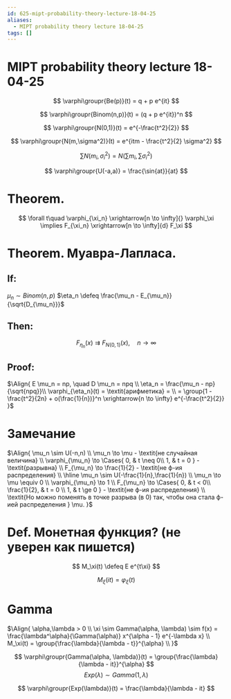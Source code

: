```yaml
---
id: 625-mipt-probability-theory-lecture-18-04-25
aliases:
  - MIPT probability theory lecture 18-04-25
tags: []
---
```


# MIPT probability theory lecture 18-04-25

$$
\varphi\groupr{Be(p)}(t) = q + p e^{it}
$$

$$
\varphi\groupr{Binom(n,p)}(t) = (q + p e^{it})^n
$$

$$
\varphi\groupr{N(0,1)}(t) = e^{-\frac{t^2}{2}}
$$

$$
\varphi\groupr{N(m,\sigma^2)}(t) = e^{itm - \frac{t^2}{2} \sigma^2}
$$

$$
\sum N(m_i,\sigma_i^2) = N(\sum m_i, \sum \sigma_i^2)
$$

$$
\varphi\groupr{U(-a,a)} = \frac{\sin{at}}{at}
$$

# Theorem.

$$
\forall t\quad \varphi_{\xi_n} \xrightarrow[n \to \infty]{} \varphi_\xi
\implies
F_{\xi_n} \xrightarrow[n \to \infty]{d} F_\xi
$$

# Theorem. Муавра-Лапласа.

## If:

$\mu_n \sim Binom(n,p)$
$\eta_n \defeq \frac{\mu_n - E_{\mu_n}}{\sqrt{D_{\mu_n}}}$

## Then:

$$
F_{\eta_n}(x) \rightrightarrows F_{N(0,1)}(x),\quad n\to\infty
$$

## Proof:

$\Align{
E \mu_n = np, \quad D \mu_n = npq \\
\eta_n = \frac{\mu_n - np}{\sqrt{npq}}\\
\varphi_{\eta_n}(t) = \textit{арифметика} = \\
= \group{1 - \frac{t^2}{2n} + o(\frac{1}{n})}^n 
\xrightarrow{n \to \infty} e^{-\frac{t^2}{2}}
}$

# Замечание

$\Align{
\mu_n \sim U(-n,n) \\
\mu_n \to \mu - \textit{не случайная величина} \\
\varphi_{\mu_n} \to \Cases{
0, & t \neq 0\\
1, & t = 0
} - \textit{разрывна} \\
F_{\mu_n} \to \frac{1}{2} - \textit{не ф-ия распределения} \\
\hline
\mu_n \sim U(-\frac{1}{n},\frac{1}{n}) \\
\mu_n \to \mu \equiv 0 \\
\varphi_{\mu_n} \to 1 \\
F_{\mu_n} \to \Cases{
0, & t < 0\\
\frac{1}{2}, & t = 0 \\
1, & t \ge 0
} - \textit{не ф-ия распределения} \\
\textit{Но можно поменять в точке разрыва (в 0) так, чтобы она стала ф-ией распределения } \mu.
}$

# Def. Монетная функция? (не уверен как пишется)

$$
M_\xi(t) \defeq E e^{t\xi}
$$

$$
M_\xi(it) = \varphi_\xi(t)
$$

# Gamma

$\Align{
\alpha,\lambda > 0 \\
\xi \sim Gamma(\alpha, \lambda) \sim
f(x) = \frac{\lambda^\alpha}{\Gamma(\alpha)} x^{\alpha - 1} e^{-\lambda x} \\
M_\xi(t) = \group{\frac{\lambda}{\lambda - t}}^{\alpha} \\
}$

$$
\varphi\groupr{Gamma(\alpha, \lambda)}(t) = \group{\frac{\lambda}{\lambda - it}}^{\alpha}
$$
$$
Exp(\lambda) \sim Gamma(1,\lambda)
$$

$$
\varphi\groupr{Exp(\lambda)}(t) = \frac{\lambda}{\lambda - it}
$$
